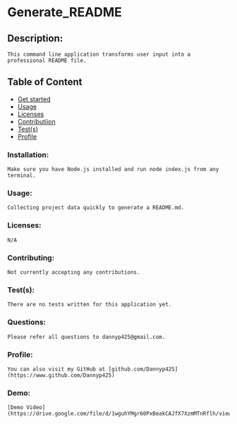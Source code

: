  # Generate_README

  ## **Description**:
    This command line application transforms user input into a professional README file.

  ## Table of Content
  * [Get started](#installation)
  * [Usage](#usage)
  * [Licenses](#licenses)
  * [Contributiion](#contributing)
  * [Test(s)](#test(s))
  * [Profile](#profile)

  ### **Installation**:
    Make sure you have Node.js installed and run node index.js from any terminal.

  ### **Usage**:
    Collecting project data quickly to generate a README.md.

  ### **Licenses**:
    N/A

  ### **Contributing**:
    Not currently accepting any contributions.
    
  ### **Test(s)**:
    There are no tests written for this application yet.

  ### **Questions**:
    Please refer all questions to dannyp425@gmail.com.

  ### **Profile**:
    You can also visit my GitHub at [github.com/Dannyp425](https://www.github.com/Dannyp425)
    
  ### **Demo**: 
    [Demo Video](https://drive.google.com/file/d/1wguhYMgr60PxBeakCAJfX7XzmMTnRflh/view)
